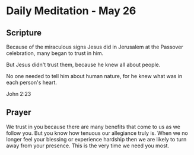# Daily Meditation - May 26

## Scripture

Because of the miraculous signs Jesus did in Jerusalem at the Passover
celebration, many began to trust in him. 

But Jesus didn't trust them, because
he knew all about people. 

No one needed to tell him about human nature, for
he knew what was in each person's heart.

John 2:23


## Prayer

We trust in you because there are many benefits that come to us as we follow
you.  But you know how tenuous our allegiance truly is.  When we no longer
feel your blessing or experience hardship then we are likely to turn away from
your presence.  This is the very time we need you most.


